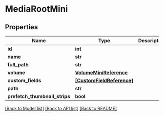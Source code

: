 # MediaRootMini


## Properties
Name | Type | Description | Notes
------------ | ------------- | ------------- | -------------
**id** | **int** |  | 
**name** | **str** |  | 
**full_path** | **str** |  | [readonly] 
**volume** | [**VolumeMiniReference**](VolumeMiniReference.md) |  | 
**custom_fields** | [**[CustomFieldReference]**](CustomFieldReference.md) |  | [optional] 
**path** | **str** |  | [optional] 
**prefetch_thumbnail_strips** | **bool** |  | [optional] 

[[Back to Model list]](../#documentation-for-models) [[Back to API list]](../#documentation-for-api-endpoints) [[Back to README]](../)


